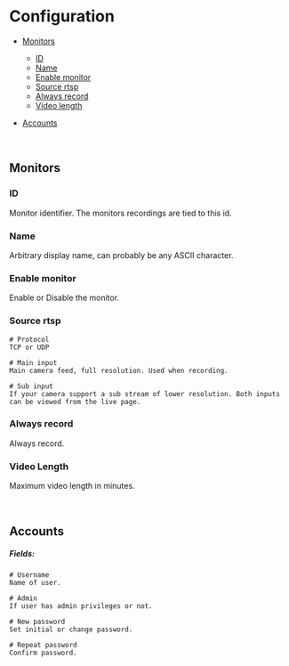 # Configuration

- [Monitors](#monitors)
	- [ID](#id)
	- [Name](#name)
	- [Enable monitor](#enable-monitor)
	- [Source rtsp](#source-rtsp)
	- [Always record](#always-record)
	- [Video length](#video-length)

- [Accounts](#accounts)

<br>

## Monitors

### ID
Monitor identifier. The monitors recordings are tied to this id.

### Name
Arbitrary display name, can probably be any ASCII character.

### Enable monitor
Enable or Disable the monitor.

### Source rtsp

```
# Protocol
TCP or UDP

# Main input
Main camera feed, full resolution. Used when recording.

# Sub input
If your camera support a sub stream of lower resolution. Both inputs can be viewed from the live page.
```

### Always record
Always record.

### Video Length
Maximum video length in minutes.

<br>

## Accounts
##### Fields: 

```
# Username
Name of user.

# Admin
If user has admin privileges or not.

# New password
Set initial or change password.

# Repeat password
Confirm password.
```